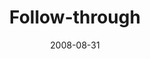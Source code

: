 ---
layout: message
category: message
series: "Rebuild"
title: "Follow-through"
date: 2008-08-31
message_id: 513
---